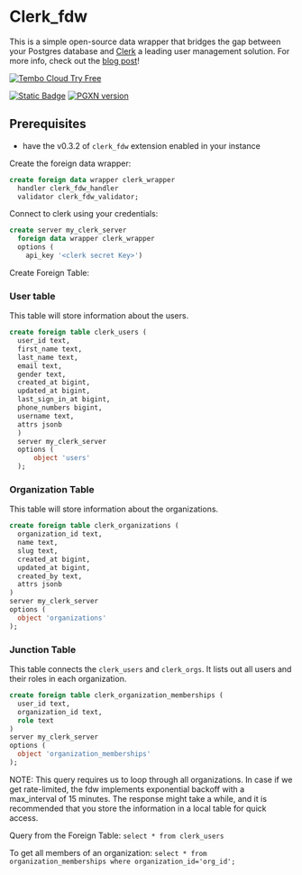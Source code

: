 # Clerk_fdw

This is a simple open-source data wrapper that bridges the gap between your Postgres database and [Clerk](https://clerk.com/) a leading user management solution. For more info, check out the [blog post](https://tembo.io/blog/clerk-fdw/)!

[![Tembo Cloud Try Free](https://tembo.io/tryFreeButton.svg)](https://cloud.tembo.io/sign-up)

[![Static Badge](https://img.shields.io/badge/%40tembo-community?logo=slack&label=slack)](https://join.slack.com/t/tembocommunity/shared_invite/zt-20dtnhcmo-pLNV7_Aobi50TdTLpfQ~EQ)
[![PGXN version](https://badge.fury.io/pg/clerk_fdw.svg)](https://pgxn.org/dist/clerk_fdw/)

## Prerequisites

- have the v0.3.2 of `clerk_fdw` extension enabled in your instance

Create the foreign data wrapper:

```sql
create foreign data wrapper clerk_wrapper
  handler clerk_fdw_handler
  validator clerk_fdw_validator;
```

Connect to clerk using your credentials:

```sql
create server my_clerk_server
  foreign data wrapper clerk_wrapper
  options (
    api_key '<clerk secret Key>')
```

Create Foreign Table:

### User table

This table will store information about the users.

```sql
create foreign table clerk_users (
  user_id text,
  first_name text,
  last_name text,
  email text,
  gender text,
  created_at bigint,
  updated_at bigint,
  last_sign_in_at bigint,
  phone_numbers bigint,
  username text,
  attrs jsonb
  )
  server my_clerk_server
  options (
      object 'users'
  );

```

### Organization Table

This table will store information about the organizations.

```sql
create foreign table clerk_organizations (
  organization_id text,
  name text,
  slug text,
  created_at bigint,
  updated_at bigint,
  created_by text,
  attrs jsonb
)
server my_clerk_server
options (
  object 'organizations'
);
```

### Junction Table

This table connects the `clerk_users` and `clerk_orgs`. It lists out all users and their roles in each organization.

```sql
create foreign table clerk_organization_memberships (
  user_id text,
  organization_id text,
  role text
)
server my_clerk_server
options (
  object 'organization_memberships'
);
```

NOTE: This query requires us to loop through all organizations. In case if we get rate-limited, the fdw implements exponential backoff with a max_interval of 15 minutes. The response might take a while, and it is recommended that you store the information in a local table for quick access.

Query from the Foreign Table:
`select * from clerk_users`

To get all members of an organization:
`select * from organization_memberships where organization_id='org_id';`

